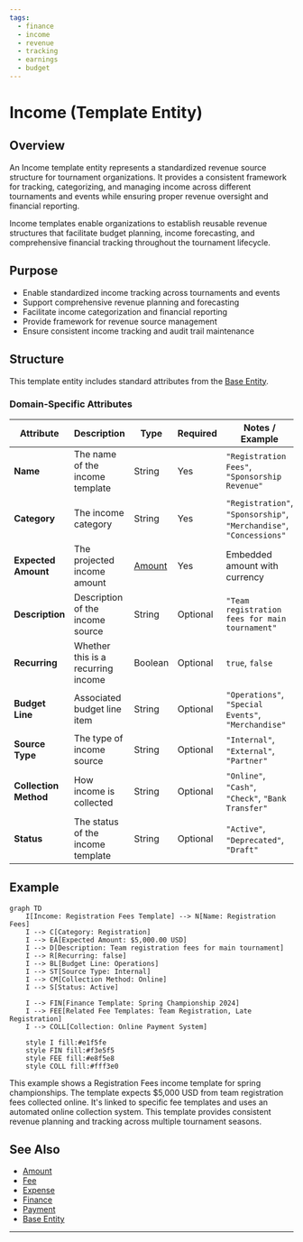 ```yaml
---
tags:
  - finance
  - income
  - revenue
  - tracking
  - earnings
  - budget
---
```


# Income (Template Entity)

## Overview

An Income template entity represents a standardized revenue source structure for tournament organizations. It provides a consistent framework for tracking, categorizing, and managing income across different tournaments and events while ensuring proper revenue oversight and financial reporting.

Income templates enable organizations to establish reusable revenue structures that facilitate budget planning, income forecasting, and comprehensive financial tracking throughout the tournament lifecycle.

## Purpose

- Enable standardized income tracking across tournaments and events  
- Support comprehensive revenue planning and forecasting
- Facilitate income categorization and financial reporting
- Provide framework for revenue source management
- Ensure consistent income tracking and audit trail maintenance

## Structure

This template entity includes standard attributes from the [Base Entity](../foundation/base_entity.md).

### Domain-Specific Attributes

| Attribute | Description | Type | Required | Notes / Example |
|-----------|-------------|------|----------|-----------------|
| **Name** | The name of the income template | String | Yes | `"Registration Fees"`, `"Sponsorship Revenue"` |
| **Category** | The income category | String | Yes | `"Registration"`, `"Sponsorship"`, `"Merchandise"`, `"Concessions"` |
| **Expected Amount** | The projected income amount | [Amount](../finance/amount.md) | Yes | Embedded amount with currency |
| **Description** | Description of the income source | String | Optional | `"Team registration fees for main tournament"` |
| **Recurring** | Whether this is a recurring income | Boolean | Optional | `true`, `false` |
| **Budget Line** | Associated budget line item | String | Optional | `"Operations"`, `"Special Events"`, `"Merchandise"` |
| **Source Type** | The type of income source | String | Optional | `"Internal"`, `"External"`, `"Partner"` |
| **Collection Method** | How income is collected | String | Optional | `"Online"`, `"Cash"`, `"Check"`, `"Bank Transfer"` |
| **Status** | The status of the income template | String | Optional | `"Active"`, `"Deprecated"`, `"Draft"` |

## Example

```mermaid
graph TD
    I[Income: Registration Fees Template] --> N[Name: Registration Fees]
    I --> C[Category: Registration]
    I --> EA[Expected Amount: $5,000.00 USD]
    I --> D[Description: Team registration fees for main tournament]
    I --> R[Recurring: false]
    I --> BL[Budget Line: Operations]
    I --> ST[Source Type: Internal]
    I --> CM[Collection Method: Online]
    I --> S[Status: Active]

    I --> FIN[Finance Template: Spring Championship 2024]
    I --> FEE[Related Fee Templates: Team Registration, Late Registration]
    I --> COLL[Collection: Online Payment System]

    style I fill:#e1f5fe
    style FIN fill:#f3e5f5
    style FEE fill:#e8f5e8
    style COLL fill:#fff3e0
```

This example shows a Registration Fees income template for spring championships. The template expects $5,000 USD from team registration fees collected online. It's linked to specific fee templates and uses an automated online collection system. This template provides consistent revenue planning and tracking across multiple tournament seasons.

## See Also

- [Amount](../finance/amount.md)
- [Fee](../finance/fee.md)
- [Expense](../finance/expense.md)
- [Finance](../finance/finance.md)
- [Payment](../finance/payment.md)
- [Base Entity](../foundation/base_entity.md)

---
